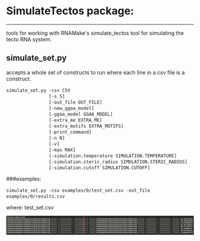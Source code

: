 SimulateTectos package:
=======================

---

tools for working with RNAMake's simulate_tectos tool for simulating the tecto RNA system.


simulate_set.py
---------------
accepts a whole set of constructs to run where each line in a csv file is a construct.

```
simulate_set.py -csv CSV 
				[-s S] 
				[-out_file OUT_FILE]
				[-new_ggaa_model]
				[-ggaa_model GGAA_MODEL]
				[-extra_me EXTRA_ME]
				[-extra_motifs EXTRA_MOTIFS]
				[-print_command]
				[-n N]
				[-v]
				[-max MAX]
				[-simulation.temperature SIMULATION.TEMPERATURE]
				[-simulation.steric_radius SIMULATION.STERIC_RADIUS]
				[-simulation.cutoff SIMULATION.CUTOFF]
```

###examples:
```
simulate_set.py -csv examples/0/test_set.csv -out_file examples/0/results.csv
```

where:
test_set.csv

![test_set.csv](resources/imgs/test_set.png)


